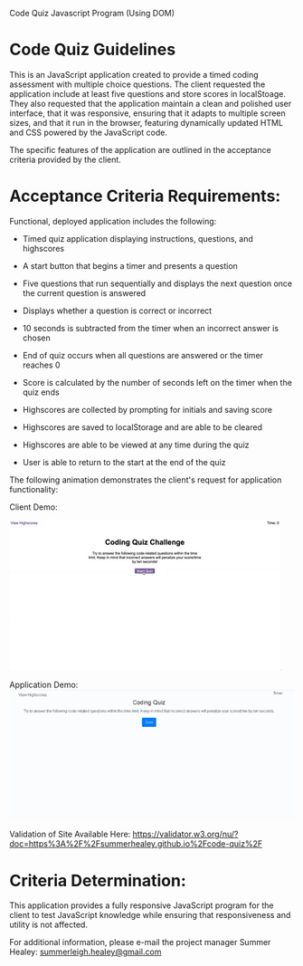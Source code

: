 Code Quiz Javascript Program (Using DOM)

# Code Quiz Guidelines

This is an JavaScript application created to provide a timed coding assessment with multiple choice questions. The client requested the application include at least five questions and store scores in localStoage. They also requested that the application maintain a clean and polished user interface, that it was responsive, ensuring that it adapts to multiple screen sizes, and that it run in the browser, featuring dynamically updated HTML and CSS powered by the JavaScript code. 

The specific features of the application are outlined in the acceptance criteria provided by the client. 

# Acceptance Criteria Requirements:

Functional, deployed application includes the following:

* Timed quiz application displaying instructions, questions, and highscores

* A start button that begins a timer and presents a question

* Five questions that run sequentially and displays the next question once the current question is answered

* Displays whether a question is correct or incorrect

* 10 seconds is subtracted from the timer when an incorrect answer is chosen

* End of quiz occurs when all questions are answered or the timer reaches 0

* Score is calculated by the number of seconds left on the timer when the quiz ends

* Highscores are collected by prompting for initials and saving score

* Highscores are saved to localStorage and are able to be cleared 

* Highscores are able to be viewed at any time during the quiz

* User is able to return to the start at the end of the quiz

The following animation demonstrates the client's request for application functionality:

Client Demo:

![code quiz](./assets/images/04-web-apis-homework-demo.gif)

Application Demo: 
![Deployed Application Screenshot](./assets/images/codeQuiz.gif)

Validation of Site Available Here: https://validator.w3.org/nu/?doc=https%3A%2F%2Fsummerhealey.github.io%2Fcode-quiz%2F 

# Criteria Determination: 

This application provides a fully responsive JavaScript program for the client to test JavaScript knowledge while ensuring that responsiveness and utility is not affected. 

For additional information, please e-mail the project manager Summer Healey: summerleigh.healey@gmail.com



